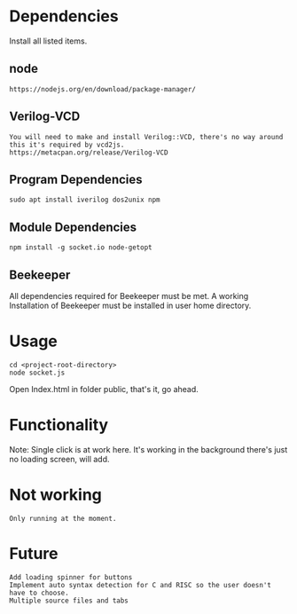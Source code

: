 # Dependencies
Install all listed items.
## node
    https://nodejs.org/en/download/package-manager/
## Verilog-VCD
    You will need to make and install Verilog::VCD, there's no way around this it's required by vcd2js.
    https://metacpan.org/release/Verilog-VCD
## Program Dependencies
    sudo apt install iverilog dos2unix npm
## Module Dependencies
    npm install -g socket.io node-getopt
## Beekeeper
All dependencies required for Beekeeper must be met.
A working Installation of Beekeeper must be installed in user home directory.

# Usage
	cd <project-root-directory>
	node socket.js

Open Index.html in folder public, that's it, go ahead.

# Functionality

Note: Single click is at work here. It's working in the background there's just no loading screen, will add.

# Not working
    Only running at the moment.
# Future
	Add loading spinner for buttons
	Implement auto syntax detection for C and RISC so the user doesn't have to choose.
    Multiple source files and tabs
